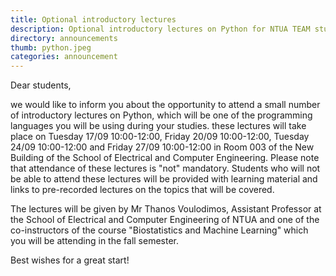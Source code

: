 ```yaml
---
title: Optional introductory lectures
description: Optional introductory lectures on Python for NTUA TEAM students
directory: announcements
thumb: python.jpeg
categories: announcement
---
```


Dear students,

we would like to inform you about the opportunity to attend a small number of introductory lectures on Python, which will be one of the programming languages you will be using during your studies. these lectures will take place on Tuesday 17/09 10:00-12:00, Friday 20/09 10:00-12:00, Tuesday 24/09 10:00-12:00 and Friday 27/09 10:00-12:00 in Room 003 of the New Building of the School of Electrical and Computer Engineering. Please note that attendance of these lectures is "not" mandatory. Students who will not be able to attend these lectures will be provided with learning material and links to pre-recorded lectures on the topics that will be covered.

The lectures will be given by Mr Thanos Voulodimos, Assistant Professor at the School of Electrical and Computer Engineering of NTUA and one of the co-instructors of the course "Biostatistics and Machine Learning" which you will be attending in the fall semester.

Best wishes for a great start!
